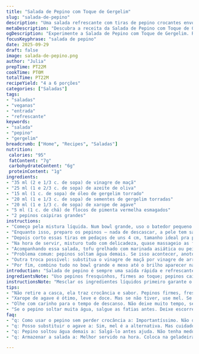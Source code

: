 ```yaml
---
title: "Salada de Pepino com Toque de Gergelim"
slug: "salada-de-pepino"
description: "Uma salada refrescante com tiras de pepino crocantes envolvidas numa mistura saborosa de vinagre de maçã, azeite de oliva e óleo de gergelim torrado, adoçada na medida com agave. O toque de flocos de pimenta acrescenta um leve calor e as sementes de gergelim criam textura e aroma na finalização. Sem glúten, sem lactose e vegana, serve bem como entrada ou acompanhamento para pratos de tofu grelhado ou peixe. A técnica de cortar o pepino em fitas ajuda a absorver melhor o molho, garantindo que cada mordida esteja equilibrada em sabor e textura."
metaDescription: "Descubra a receita da Salada de Pepino com Toque de Gergelim, equilibrada e refrescante, perfeita como entrada ou acompanhamento."
ogDescription: "Experimente a Salada de Pepino com Toque de Gergelim. Refrescante e cheia de textura, serve como acompanhamento ideal para tofu ou peixe."
focusKeyphrase: "salada de pepino"
date: 2025-09-29
draft: false
image: salada-de-pepino.png
author: "Julia"
prepTime: PT22M
cookTime: PT0M
totalTime: PT22M
recipeYield: "4 a 6 porções"
categories: ["Saladas"]
tags:
- "saladas"
- "veganas"
- "entrada"
- "refrescante"
keywords:
- "salada"
- "pepino"
- "gergelim"
breadcrumb: ["Home", "Recipes", "Saladas"]
nutrition: 
 calories: "95"
 fatContent: "7g"
 carbohydrateContent: "6g"
 proteinContent: "1g"
ingredients:
- "35 ml (2 e 1/3 c. de sopa) de vinagre de maçã"
- "25 ml (1 e 2/3 c. de sopa) de azeite de oliva"
- "15 ml (1 c. de sopa) de óleo de gergelim torrado"
- "20 ml (1 e 1/3 c. de sopa) de sementes de gergelim torradas"
- "20 ml (1 e 1/3 c. de sopa) de xarope de agave"
- "5 ml (1 c. de chá) de flocos de pimenta vermelha esmagados"
- "2 pepinos caipiras grandes"
instructions:
- "Começo pela mistura líquida. Num bowl grande, uso o batedor pequeno para combinar vinagre, azeite, óleo de gergelim, xarope de agave e os flocos de pimenta. Salpico sal e pimenta preta moída na hora. O segredo tá em provar aqui: o azedinho do vinagre tem que estar ali, mas sem afogar o doce do agave. Ajusto até sentir o equilíbrio."
- "Enquanto isso, preparo os pepinos – nada de descascar, a pele tem sabor e textura que soma, só lavo bem. Uso um cortador em espiral para extrair fitas finas, quase transparentes. Se não tiver, faço com um bom mandolim ou faca bem afiada, cuidado pra não perder dedo, foco no corte em tiras compridas e fininhas."
- "Depois corto essas tiras em pedaços de uns 4 cm, tamanho ideal pra pegar o molho e facilitar na hora de comer. Não curto pepino com muito líquido solto, pra evitar que fique aguado, então corto, escorro um pouco e já junto à mistura de molho."
- "Na hora de servir, misturo tudo com delicadeza, quase massageio as fitas pra incorporar. Reparo nas sementes de gergelim que grudam no pepino e estalam ao mastigar, dá uma crocância que adoro. Se deixar descansar, o pepino amolece demais e perde a crocância – ponto de atenção."
- "Acompanhando essa salada, tofu grelhado com marinada asiática ou peixe leve, como tilápia ou linguado, funcionam muito bem. Gosto de incrementar às vezes com folhas de coentro fresco pra dar frescor, mas sem exageros."
- "Problema comum: pepinos soltam água demais. Se isso acontecer, anoto pra da próxima vez salgar as fitas e deixar escorrer uns 10 min antes de misturar no molho. Ajuda a manter a consistência."
- "Outra troca possível: substitua o vinagre de maçã por vinagre de arroz para um sabor mais delicado, e o agave pode virar mel se não for vegano, fica mais complexo. O azeite pode ser óleo de canola se preferir sabor neutro."
- "Por fim, combino tudo no bowl grande e mexo até o brilho aparecer na salada, sinal que o molho está grudando bem. A textura crocante, o aroma tostado e o toque picante fazem valer a pena cada segundo da preparação."
introduction: "Salada de pepino é sempre uma saída rápida e refrescante pra qualquer ocasião, mas aprendi que truques simples podem mudar tudo. Trocar o vinagre de arroz pelo de maçã, incrivelmente, traz um toque mais acentuado e combina melhor com o óleo de gergelim torrado, que adoro pelo aroma quente e amendoado. Também já deixei o pepino de molho pra tirar um pouco da água, sem sucesso, perdi crocância. A versão em fitas longas e cortadas mais curtas funciona porque o fio fino segura o molho e morde no ponto certo de maciez. Flocos de pimenta, mesmo em pouca quantia, dão o calor sutil que equilibra o doce do agave e o ácido do vinagre. Simples, rápido e cheio de personalidade na boca."
ingredientsNote: "Uso pepinos fresquinhos, firmes ao toque; pepinos caipiras, com casca escura, geralmente têm mais sabor que os ingleses. O óleo de gergelim deve ser torrado — não aquele claro e neutro — para garantir o aroma. Troque o vinagre sempre por um de qualidade, senão fica ácido demais. O xarope de agave é mais leve no sabor e dissolução que o mel, ideal para misturar rapidamente. Sementes de gergelim torradas na frigideira com cuidado (não deixam que queimem rápido, mexa sempre pra não amargar). Flocos de pimenta dão calor na medida, mas cuidado pra não exagerar. Sal e pimenta fazem o ajuste final, sempre a gosto. Para cortar, mandolim ou espiral facilitam demais o processo e ajudam no visual."
instructionsNote: "Mesclar os ingredientes líquidos primeiro garante o equilíbrio do molho antes do pepino entrar. Misturar o pepino só na hora evita amolecimento e excesso de líquido, que prejudicam textura e apresentação. Corte em fitas cria mais superfície para o molho aderir, transformando uma simples salada em algo mais interessante. Manipular o pepino com cuidado evita liberar água demais. O tempo de descanso antes do consumo deve ser mínimo para preservar crocância e frescor. Torradas as sementes de gergelim e esmigalhadas levemente com o dorso da colher, elas soltam aroma e texturas mais interessantes no prato. Ajustar sal e pimenta no final é sempre uma boa para não errar o ponto. Plena atenção ao aroma e aparência do molho durante o preparo mostra quando está equilibrado e pronto para o pepino."
tips:
- "Não retire a casca, ela traz crocância e sabor. Pepinos firmes, fresquinhos. Escolha os caipiras, mais saborosos que os ingleses. Quando cortar, mantenha foco. Fitas finas ajudam na absorção do molho. Vamos ser honestos, é uma experiência sensorial, cada pedaço tem que estourar na boca."
- "Xarope de agave é ótimo, leve e doce. Mas se não tiver, use mel. Se não for vegano, não tem problema. Azeite pode ser trocado por óleo de canola, mas cuidado com o sabor. Gosto do gergelim torrado com cuidado, não queimar. Sementes tostadinhas dão aroma perfeito para a salada."
- "Olhe com carinho para o tempo de descanso. Não deixe muito tempo, senão a crocância vai embora. Vou te falar, já fiz isso e perdi a textura. A combinação de sabores é essencial. Azedo do vinagre com o doce do agave. Assim tudo funciona bem. Fez a mistura? Prove e ajuste até ficar no ponto."
- "Se o pepino soltar muita água, salgue as fatias antes. Deixe escorrendo uns 10 minutos. Isso ajuda a manter a textura. Alternativa boa, só salgar um pouco. Outra opção, faça com vinagre de arroz. Fica mais delicado e interessante. Mas o de maçã traz potência, nunca esqueça isso. A textura e a crocância têm que ser prioridade."
faq:
- "q: Como usar o pepino sem perder crocância a: Importantíssimo. Não deixe de molho por muito tempo. Corte as fitas finas. E na hora de misturar, só incorpore quando for servir, assim preserva a textura."
- "q: Posso substituir o agave a: Sim, mel é a alternativa. Mas cuidado, varia o sabor. Agave traz sutileza. Outra troca possível, o vinagre, use de arroz para suavidade. Sem perda de sabor, mas com outro perfil."
- "q: Pepino soltou água demais a: Salgá-lo antes ajuda. Não tenha medo de sal. Depois, escorra bem. Outra vez, não cortar tão fino. Assim evita o excesso de líquido. A combinação do molho é essencial."
- "q: Armazenar a salada a: Melhor servido na hora. Coloca na geladeira, mas consome logo. Pepino tem essa mania de murchar. E o molho pode separar. Ninguém quer isso, então coma quando estiver fresco."

---
```

